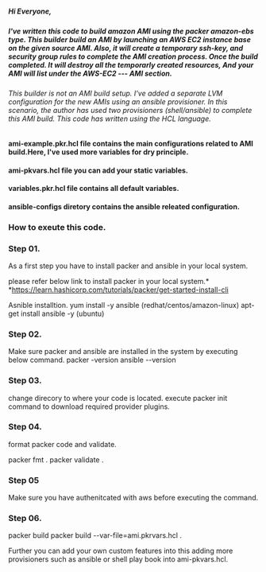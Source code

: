 ##### Hi Everyone,

##### I've written this code to build amazon AMI using the packer amazon-ebs type. This builder build an AMI by launching an AWS EC2 instance base on the given source AMI. Also, it will create a temporary ssh-key, and security group rules to complete the AMI creation process. Once the build  completed. It will destroy all the temporarly created resources, And your AMI will list under the AWS-EC2 --- AMI section.

###### This builder is not an AMI build setup. I've added a separate LVM configuration for the new AMIs using an ansible provisioner. In this scenario, the author has used two provisioners (shell/ansible) to complete this AMI build. This code has written using the HCL language.


<!-- Horizantal rule -->


#### ami-example.pkr.hcl file contains the main configurations related to AMI build.Here, I've used more variables for dry principle.

#### ami-pkvars.hcl file you can add your static variables.

#### variables.pkr.hcl file contains all default variables.

#### ansible-configs diretory contains the ansible releated configuration.

<!-- Horizantal rule -->


### How to exeute this code.

### Step 01. 

 As a first step you have to install packer and ansible in your local system. 

 please refer below link to install packer in your local system.*
  *https://learn.hashicorp.com/tutorials/packer/get-started-install-cli

 Asnible installtion.
 yum install -y ansible (redhat/centos/amazon-linux)
 apt-get install ansible -y (ubuntu)

### Step 02.
Make sure packer and ansible are installed in the system by executing below command.
packer -version 
ansible --version 

### Step 03.
change direcory to where your code is located.
execute packer init command to download required provider plugins.

### Step 04.
format packer code and validate.

packer fmt . 
packer validate .


### Step 05 
Make sure you have authenitcated with aws before executing the command.

### Step 06.
packer build 
packer build --var-file=ami.pkrvars.hcl . 


Further you can add your own custom features into this adding more provisioners such as ansible or shell play book into ami-pkvars.hcl.